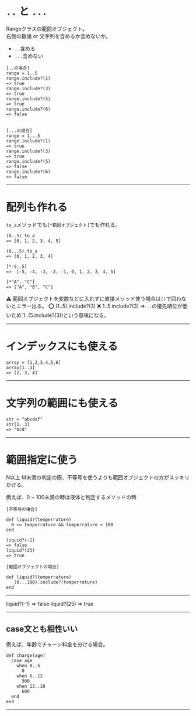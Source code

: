 # `..` と `...`
Rangeクラスの範囲オブジェクト。  
右側の数値 or 文字列を含めるか含めないか。

- `..`含める
- `...`含めない
~~~
[..の場合]
range = 1..5
range.include?(1)
=> true
range.include?(3)
=> true
range.include?(5)
=> true
range.include?(6)
=> false


[...の場合]
range = 1...5
range.include?(1)
=> true
range.include?(3)
=> true
range.include?(5)
=> false
range.include?(6)
=> false
~~~
***

# 配列も作れる
`to_a`メソッドでも`[*範囲オブジェクト]`でも作れる。
~~~
(0..5).to_a
=> [0, 1, 2, 3, 4, 5]

(0...5).to_a
=> [0, 1, 2, 3, 4]

[*-5..5]
=>  [-5, -4, -3, -2, -1, 0, 1, 2, 3, 4, 5]

[*"A".."C"]
=> ["A", "B", "C"]
~~~
⚠️ 範囲オブジェクトを変数などに入れずに直接メソッド使う場合は`()`で囲わないとエラー出る。
⭕️ (1..5).include?(3)
❌ 1..5.include?(3)
=> `..`の優先順位が低いため`1..(5.include?(3))という意味になる。
***

# インデックスにも使える
~~~
array = [1,2,3,4,5,6]
array[1..3]
=> [2, 3, 4]
~~~
***

# 文字列の範囲にも使える
~~~
str = "abcdef"
str[1..3]
=> "bcd"
~~~
***

# 範囲指定に使う
N以上 M未満の判定の際、不等号を使うよりも範囲オブジェクトの方がスッキリかける。

例えば、0 ~ 100未満の時は液体と判定するメソッドの時
~~~
[不等号の場合]

def liquid?(temperrature)
  0 <= temperrature && temperrature < 100
end

liquid?(-1)
=> false
liquid?(25)
=> true

[範囲オブジェクトの場合]

def liquid?(temperrature)
   (0...100).include?(temperrature)
end
~~~
***
liquid?(-1)
=> false
liquid?(25)
=> true
***

## case文とも相性いい
例えば、年齢でチャージ料金を分ける場合。
~~~
def charge(age)
  case age
    when 0..5
      0
    when 6..12
      300
    when 13..18
      600
  end
end
~~~
***

